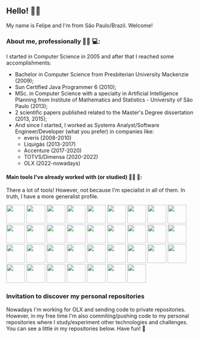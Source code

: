 ## Hello! 🤝🏽
My name is Felipe and I'm from São Paulo/Brazil. Welcome!

### About me, professionally 🧔🏽 💻:

I started in Computer Science in 2005 and after that I reached some accomplishments:
- Bachelor in Computer Science from Presbiterian University Mackenzie (2009);
- Sun Certified Java Programmer 6 (2010);
- MSc. in Computer Science with a specialty in Artificial Intelligence Planning from Institute of Mathematics and Statistics - University of São Paulo (2013);
- 2 scientific papers published related to the Master's Degree dissertation (2013, 2015);
- And since I started, I worked as Systems Analyst/Software Engineer/Developer (what you prefer) in companies like:
    - everis (2008-2010)
    - Liquigás (2013-2017)
    - Accenture (2017-2020)
    - TOTVS/Dimensa (2020-2022)
    - OLX (2022-nowadays)

#### Main tools I've already worked with (or studied) 🧔🏽 🔨:

There a lot of tools! However, not because I'm specialist in all of them. In truth, I have a more generalist profile.

<div>
    <img src="https://cdn.jsdelivr.net/gh/devicons/devicon@latest/icons/java/java-original-wordmark.svg" height="50"  />
    <img src="https://cdn.jsdelivr.net/gh/devicons/devicon@latest/icons/maven/maven-original-wordmark.svg" height="50" />
    <img src="https://cdn.jsdelivr.net/gh/devicons/devicon@latest/icons/spring/spring-original-wordmark.svg" height="50" />
    <img src="https://cdn.jsdelivr.net/gh/devicons/devicon@latest/icons/tomcat/tomcat-original-wordmark.svg" height="50" />
    <img src="https://cdn.jsdelivr.net/gh/devicons/devicon@latest/icons/eclipse/eclipse-original-wordmark.svg" height="50" />
    <img src="https://cdn.jsdelivr.net/gh/devicons/devicon@latest/icons/intellij/intellij-original.svg" height="50"/>
    <img src="https://cdn.jsdelivr.net/gh/devicons/devicon@latest/icons/hibernate/hibernate-original-wordmark.svg" height="50"/>
    <img src="https://cdn.jsdelivr.net/gh/devicons/devicon@latest/icons/git/git-original-wordmark.svg" height="50" />
    <img src="https://cdn.jsdelivr.net/gh/devicons/devicon@latest/icons/github/github-original-wordmark.svg" height="50" />
    <img src="https://cdn.jsdelivr.net/gh/devicons/devicon@latest/icons/jenkins/jenkins-original.svg" height="50"/>
    <img src="https://cdn.jsdelivr.net/gh/devicons/devicon@latest/icons/c/c-original.svg" height="50" />
    <img src="https://cdn.jsdelivr.net/gh/devicons/devicon@latest/icons/linux/linux-original.svg" height="50" />
    <img src="https://cdn.jsdelivr.net/gh/devicons/devicon@latest/icons/docker/docker-original-wordmark.svg" height="50" />
    <img src="https://cdn.jsdelivr.net/gh/devicons/devicon@latest/icons/html5/html5-original-wordmark.svg" height="50" />
    <img src="https://cdn.jsdelivr.net/gh/devicons/devicon@latest/icons/css3/css3-original-wordmark.svg" height="50" />
    <img src="https://cdn.jsdelivr.net/gh/devicons/devicon@latest/icons/vscode/vscode-original-wordmark.svg" height="50" />
    <img src="https://cdn.jsdelivr.net/gh/devicons/devicon@latest/icons/javascript/javascript-original.svg" height="50" />    
    <img src="https://cdn.jsdelivr.net/gh/devicons/devicon@latest/icons/nodejs/nodejs-original-wordmark.svg" height="50"/>
    <img src="https://cdn.jsdelivr.net/gh/devicons/devicon@latest/icons/react/react-original-wordmark.svg" height="50" />
    <img src="https://cdn.jsdelivr.net/gh/devicons/devicon@latest/icons/grpc/grpc-plain.svg" height="50" />
    <img src="https://cdn.jsdelivr.net/gh/devicons/devicon@latest/icons/swagger/swagger-original-wordmark.svg" height="50" />
    <img src="https://cdn.jsdelivr.net/gh/devicons/devicon@latest/icons/postman/postman-original-wordmark.svg" height="50"/>
    <img src="https://cdn.jsdelivr.net/gh/devicons/devicon@latest/icons/python/python-original-wordmark.svg" height="50" />
    <img src="https://cdn.jsdelivr.net/gh/devicons/devicon@latest/icons/jupyter/jupyter-original-wordmark.svg" height="50" />
    <img src="https://cdn.jsdelivr.net/gh/devicons/devicon@latest/icons/pycharm/pycharm-original-wordmark.svg" height="50"/>
    <img src="https://cdn.jsdelivr.net/gh/devicons/devicon@latest/icons/numpy/numpy-original-wordmark.svg" height="50"/>
    <img src="https://cdn.jsdelivr.net/gh/devicons/devicon@latest/icons/pandas/pandas-original-wordmark.svg" height="50"/>
    <img src="https://cdn.jsdelivr.net/gh/devicons/devicon@latest/icons/scikitlearn/scikitlearn-original.svg" height="50"/> 
    <img src="https://cdn.jsdelivr.net/gh/devicons/devicon@latest/icons/rabbitmq/rabbitmq-original-wordmark.svg" height="50" />
    <img src="https://cdn.jsdelivr.net/gh/devicons/devicon@latest/icons/android/android-original-wordmark.svg" height="50" />
    <img src="https://cdn.jsdelivr.net/gh/devicons/devicon@latest/icons/androidstudio/androidstudio-original-wordmark.svg" height="50" />      
    <img src="https://cdn.jsdelivr.net/gh/devicons/devicon@latest/icons/postgresql/postgresql-original-wordmark.svg" height="50"/>
    <img src="https://cdn.jsdelivr.net/gh/devicons/devicon@latest/icons/oracle/oracle-original.svg" height="50"/>
    <img src="https://cdn.jsdelivr.net/gh/devicons/devicon@latest/icons/unity/unity-original-wordmark.svg" height="50" />                                                    
</div>

### Invitation to discover my personal repositories
<div>
  <p>
    Nowadays I'm working for OLX and sending code to private repositories.
    However, in my free time I'm also commiting/pushing code to my personal repositories where I study/experiment other technologies and challenges.
    You can see a little in my repositories below. Have fun! 🙂
  </p>
</div>
